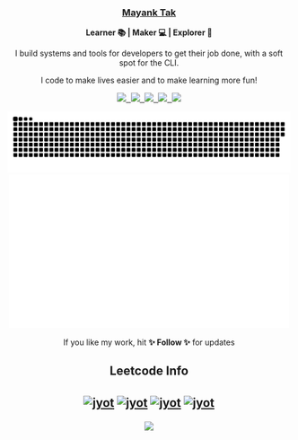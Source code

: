 <div align="center">
    <h3> <a href="https://mayanktakpc.github.io/links" target="_blank">Mayank Tak</a> </h3>
    <p> <b> Learner 📚 | Maker 💻 | Explorer 🔎 </b> </p>
    <p> I build systems and tools for developers to get their job done, with a soft spot for the CLI.</p>
    <p> I code to make lives easier and to make learning more fun! </p>
    <p align="center">
        <kbd>
            <a href="mailto:mayanktakpc@gmail.com" target="_blank" title="Mail">
                <img src="https://img.shields.io/badge/-Mail-ff4500?style=flat&logo=gmail&logoColor=white" />
            </a>
            <a href="https://mayanktakpc.github.io/projects" target="_blank" title="Projects"><img
                    src="https://img.shields.io/badge/-Projects-3a3a3a?style=flat&logo=github&logoColor=white" />
            </a>
            <a href="https://mayanktakpc.github.io/blog" target="_blank" title="Blog"><img
                    src="https://img.shields.io/badge/-Blog-ff8800?style=flat&logo=blogger&logoColor=white" />
            </a>
            <a href="https://x.com/mayank_tak15" target="_blank" title="Twitter - Mayank Tak">
                <img src="https://img.shields.io/badge/-Mayank_Tak15-00acee?style=flat&logo=Twitter&logoColor=white" />
            </a>
            <a href="https://www.linkedin.com/in/mayanktak15" target="_blank" title="LinkedIn - Mayank Tak">
                <img src="https://img.shields.io/badge/-Mayank_Tak-0072b1?style=flat&logo=Linkedin&logoColor=white" />
            </a>
        </kbd>
    </p>
    <a href="https://mayanktakpc.github.io/projects" target="_blank" title="Snake eats commits!">
        <img width="700" src="https://github.com/mayanktak15/profile/blob/master/assets/gen/snake.svg" />
    </a>
    <a href="https://mayanktakpc.github.io/projects" target="_blank" title="GitHub metrics!">
        <img width="500" src="https://github.com/mayanktak15/profile/blob/master/assets/gen/metrics.svg" />
    </a>
    <p> If you like my work, hit <b>✨ Follow ✨</b> for updates </p>
</div>

<div align="center"> 
  
<!--   <h2>🐍 Contributions 🐍</h2>
  <img alt="snake eating my contributions" src="https://raw.githubusercontent.com/salesp07/salesp07/output/github-contribution-grid-snake.svg" />
</div> -->
<h2 align="center">Leetcode Info<h2>  
<p align="center">
  <a href="https://leetcode.com/mayanktak/" target="_blank"><img align="center" src="https://leetcode.com/static/images/badges/2024/gif/2024-02.gif" alt="jyot" height="200" width="200" /></a>
  <a href="https://leetcode.com/u/mayanktak/" target="_blank"><img align="center" src="https://leetcode.com/static/images/badges/2024/gif/2024-03.gif" alt="jyot" height="200" width="200" /></a>
  <a href="https://leetcode.com/u/mayanktak/" target="_blank"><img align="center" src="https://assets.leetcode.com/static_assets/marketing/2024-200.gif" alt="jyot" height="200" width="200" /></a>
  <a href="https://leetcode.com/u/mayanktak/" target="_blank"><img align="center" src="https://assets.leetcode.com/static_assets/marketing/2024-100.gif" alt="jyot" height="200" width="200" /></a>
</p>
<p align="center">
  
  <img  align=top flex-grow=1 src="https://leetcard.jacoblin.cool/mayanktak?theme=dark&font=Nunito&ext=heatmap" />  
</p>

